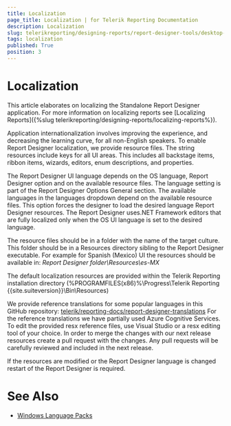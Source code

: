 ```yaml
---
title: Localization
page_title: Localization | for Telerik Reporting Documentation
description: Localization
slug: telerikreporting/designing-reports/report-designer-tools/desktop-designers/standalone-report-designer/localization
tags: localization
published: True
position: 3
---
```


# Localization

This article elaborates on localizing the Standalone Report Designer application. For more information on localizing reports see [Localizing Reports]({%slug telerikreporting/designing-reports/localizing-reports%}). 

Application internationalization involves improving the experience, and decreasing the learning curve, for all non-English speakers. To enable Report Designer localization, we provide resource files. The string resources include keys for all UI areas. This includes all backstage items, ribbon items, wizards, editors, enum descriptions, and properties. 

The Report Designer UI language depends on the OS language, Report Designer option and on the available resource files. The language setting is part of the Report Designer Options General section. The available languages in the languages dropdown depend on the available resource files. This option forces the designer to load the desired language Report Designer resources. The Report Designer uses.NET Framework editors that are fully localized only when the OS UI language is set to the desired language. 

The resource files should be in a folder with the name of the target culture. This folder should be in a Resources directory sibling to the Report Designer executable. For example for Spanish (Mexico) UI the resources should be available in: *Report Designer folder\Resources\es-MX* 

The default localization resources are provided within the Telerik Reporting installation directory (%PROGRAMFILES(x86)%\Progress\Telerik Reporting {{site.suiteversion}}\Bin\Resources) 

We provide reference translations for some popular languages in this GitHub repository: [telerik/reporting-docs/report-designer-translations](https://github.com/telerik/reporting-docs/tree/master/report-designer-translations) For the reference translations we have partially used Azure Cognitive Services. To edit the provided resx reference files, use Visual Studio or a resx editing tool of your choice. In order to merge the changes with our next release resources create a pull request with the changes. Any pull requests will be carefully reviewed and included in the next release. 

If the resources are modified or the Report Designer language is changed restart of the Report Designer is required.          


# See Also

* [Windows Language Packs](https://support.microsoft.com/en-us/help/14236/language-packs)
